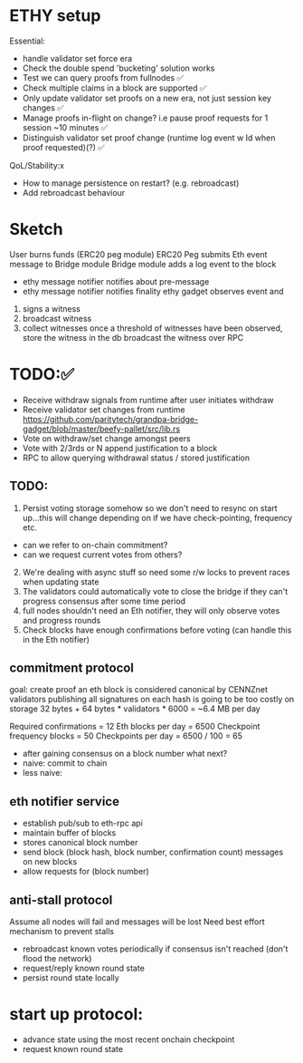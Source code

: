 # ETHY setup
Essential:
- handle validator set force era
- Check the double spend 'bucketing' solution works
- Test we can query proofs from fullnodes ✅
- Check multiple claims in a block are supported  ✅
- Only update validator set proofs on a new era, not just session key changes  ✅
- Manage proofs in-flight on change? i.e pause proof requests for 1 session ~10 minutes ✅
- Distinguish validator set proof change (runtime log event w Id when proof requested)(?) ✅

QoL/Stability:x
- How to manage persistence on restart? (e.g. rebroadcast)
- Add rebroadcast behaviour

# Sketch
User burns funds (ERC20 peg module)
ERC20 Peg submits Eth event message to Bridge module
Bridge module adds a log event to the block
- ethy message notifier notifies about pre-message
- ethy message notifier notifies finality
ethy gadget observes event and
1) signs a witness
2) broadcast witness
3) collect witnesses
once a threshold of witnesses have been observed, store the witness in the db
broadcast the witness over RPC

# TODO:✅
- Receive withdraw signals from runtime after user initiates withdraw
- Receive validator set changes from runtime
https://github.com/paritytech/grandpa-bridge-gadget/blob/master/beefy-pallet/src/lib.rs
- Vote on withdraw/set change amongst peers
- Vote with 2/3rds or N append justification to a block
- RPC to allow querying withdrawal status / stored justification

## TODO:
1) Persist voting storage somehow so we don't need to resync on start up...this will change depending on if we have check-pointing, frequency etc.
- can we refer to on-chain commitment?
- can we request current votes from others?
2) We're dealing with async stuff so need some r/w locks to prevent races when updating state
3) The validators could automatically vote to close the bridge if they can't progress consensus after some time period
4) full nodes shouldn't need an Eth notifier, they will only observe votes and progress rounds
5) Check blocks have enough confirmations before voting (can handle this in the Eth notifier)

## commitment protocol
goal: create proof an eth block is considered canonical by CENNZnet validators
publishing all signatures on each hash is going to be too costly on storage
32 bytes + 64 bytes * validators * 6000 = ~6.4 MB per day

Required confirmations = 12
Eth blocks per day = 6500
Checkpoint frequency blocks = 50
Checkpoints per day = 6500 / 100 = 65

- after gaining consensus on a block number what next?
- naive: commit to chain
- less naive: 


## eth notifier service
- establish pub/sub to eth-rpc api
- maintain buffer of blocks
- stores canonical block number
- send block (block hash, block number, confirmation count) messages on new blocks
- allow requests for (block number)

## anti-stall protocol
Assume all nodes will fail and messages will be lost
Need best effort mechanism to prevent stalls
- rebroadcast known votes periodically if consensus isn't reached (don't flood the network)
- request/reply known round state
- persist round state locally

# start up protocol:
- advance state using the most recent onchain checkpoint
- request known round state
